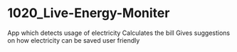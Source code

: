 # 1020_Live-Energy-Moniter
App which detects usage of electricity 
Calculates the bill
Gives suggestions on how electricity can be saved
user friendly

